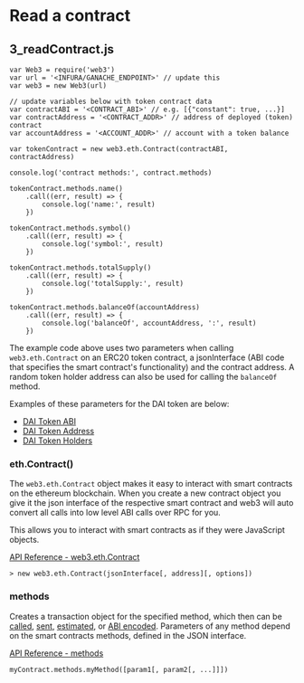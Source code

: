# Read a contract  
## 3_readContract.js  
```
var Web3 = require('web3')
var url = '<INFURA/GANACHE_ENDPOINT>' // update this
var web3 = new Web3(url)

// update variables below with token contract data
var contractABI = '<CONTRACT_ABI>' // e.g. [{"constant": true, ...}]
var contractAddress = '<CONTRACT_ADDR>' // address of deployed (token) contract
var accountAddress = '<ACCOUNT_ADDR>' // account with a token balance

var tokenContract = new web3.eth.Contract(contractABI, contractAddress)

console.log('contract methods:', contract.methods)

tokenContract.methods.name()
	.call((err, result) => { 
		console.log('name:', result) 
	})

tokenContract.methods.symbol()
	.call((err, result) => { 
		console.log('symbol:', result) 
	})

tokenContract.methods.totalSupply()
	.call((err, result) => { 
		console.log('totalSupply:', result) 
	})

tokenContract.methods.balanceOf(accountAddress)
	.call((err, result) => { 
		console.log('balanceOf', accountAddress, ':', result) 
	})
```

The example code above uses two parameters when calling `web3.eth.Contract` on an ERC20 token contract, a jsonInterface (ABI code that specifies the smart contract's functionality) and the contract address. A random token holder address can also be used for calling the `balanceOf` method.  

Examples of these parameters for the DAI token are below:
* [DAI Token ABI](https://etherscan.io/address/0x6b175474e89094c44da98b954eedeac495271d0f#code)
* [DAI Token Address](https://etherscan.io/token/0x6b175474e89094c44da98b954eedeac495271d0f)
* [DAI Token Holders](https://etherscan.io/token/0x6B175474E89094C44Da98b954EedeAC495271d0F#balances)

### eth.Contract()  
The `web3.eth.Contract` object makes it easy to interact with smart contracts on the ethereum blockchain. When you create a new contract object you give it the json interface of the respective smart contract and web3 will auto convert all calls into low level ABI calls over RPC for you.  

This allows you to interact with smart contracts as if they were JavaScript objects.  

[API Reference - web3.eth.Contract](https://web3js.readthedocs.io/en/v1.3.0/web3-eth-contract.html#eth-contract)

```
> new web3.eth.Contract(jsonInterface[, address][, options])
```

### methods  
Creates a transaction object for the specified method, which then can be [called](https://web3js.readthedocs.io/en/v1.3.0/web3-eth-contract.html?highlight=contract%20methods#contract-call), [sent](https://web3js.readthedocs.io/en/v1.3.0/web3-eth-contract.html?highlight=contract%20methods#contract-send), [estimated](https://web3js.readthedocs.io/en/v1.3.0/web3-eth-contract.html?highlight=contract%20methods#contract-estimategas), or [ABI encoded](https://web3js.readthedocs.io/en/v1.3.0/web3-eth-contract.html?highlight=contract%20methods#contract-encodeabi). Parameters of any method depend on the smart contracts methods, defined in the JSON interface.  

[API Reference - methods](https://web3js.readthedocs.io/en/v1.3.0/web3-eth-contract.html#id26)
```
myContract.methods.myMethod([param1[, param2[, ...]]])
```
